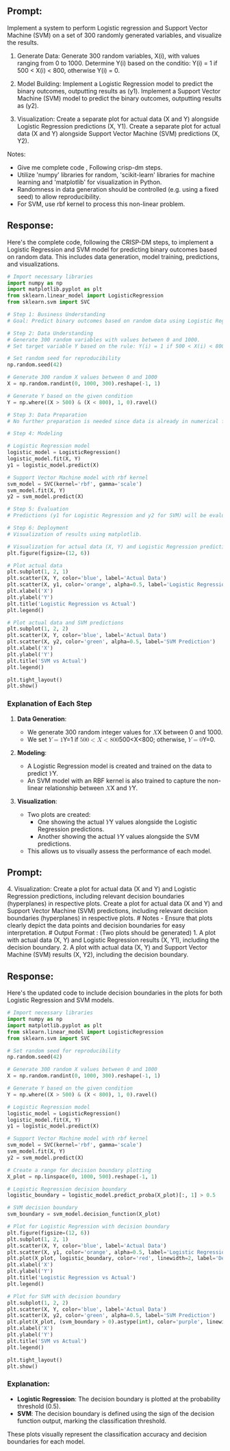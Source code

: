 ## Prompt:
Implement a system to perform Logistic regression and Support Vector Machine (SVM) on a set of 300 randomly generated variables, and visualize the results.

1. Generate Data:
   Generate 300 random variables, X(i), with values ranging from 0 to 1000.
   Determine Y(i) based on the conditio: Y(i) = 1 if 500 < X(i) < 800, otherwise Y(i) = 0.

2. Model Building:
   Implement a Logistic Regression model to predict the binary outcomes, outputting results as (y1).
   Implement a Support Vector Machine (SVM) model to predict the binary outcomes, outputting results as (y2).

3. Visualization:
   Create a separate plot for actual data (X and Y) alongside Logistic Regression predictions (X, Y1).
   Create a separate plot for actual data (X and Y) alongside Support Vector Machine (SVM) predictions (X, Y2).

Notes:
- Give me complete code , Following crisp-dm steps.
- Utilize 'numpy' libraries for random, 'scikit-learn' libraries for machine learning and 'matplotlib' for visualization in Python.
- Randomness in data generation should be controlled (e.g. using a fixed seed) to allow reproducibility.
- For SVM, use rbf kernel to process this non-linear problem.
## Response:
Here's the complete code, following the CRISP-DM steps, to implement a Logistic Regression and SVM model for predicting binary outcomes based on random data. This includes data generation, model training, predictions, and visualizations.

```python
# Import necessary libraries
import numpy as np
import matplotlib.pyplot as plt
from sklearn.linear_model import LogisticRegression
from sklearn.svm import SVC

# Step 1: Business Understanding
# Goal: Predict binary outcomes based on random data using Logistic Regression and SVM.

# Step 2: Data Understanding
# Generate 300 random variables with values between 0 and 1000. 
# Set target variable Y based on the rule: Y(i) = 1 if 500 < X(i) < 800, otherwise Y(i) = 0.

# Set random seed for reproducibility
np.random.seed(42)

# Generate 300 random X values between 0 and 1000
X = np.random.randint(0, 1000, 300).reshape(-1, 1)

# Generate Y based on the given condition
Y = np.where((X > 500) & (X < 800), 1, 0).ravel()

# Step 3: Data Preparation
# No further preparation is needed since data is already in numerical format and follows the conditions.

# Step 4: Modeling

# Logistic Regression model
logistic_model = LogisticRegression()
logistic_model.fit(X, Y)
y1 = logistic_model.predict(X)

# Support Vector Machine model with rbf kernel
svm_model = SVC(kernel='rbf', gamma='scale')
svm_model.fit(X, Y)
y2 = svm_model.predict(X)

# Step 5: Evaluation
# Predictions (y1 for Logistic Regression and y2 for SVM) will be evaluated visually alongside actual data.

# Step 6: Deployment
# Visualization of results using matplotlib.

# Visualization for actual data (X, Y) and Logistic Regression predictions (X, Y1)
plt.figure(figsize=(12, 6))

# Plot actual data
plt.subplot(1, 2, 1)
plt.scatter(X, Y, color='blue', label='Actual Data')
plt.scatter(X, y1, color='orange', alpha=0.5, label='Logistic Regression Prediction')
plt.xlabel('X')
plt.ylabel('Y')
plt.title('Logistic Regression vs Actual')
plt.legend()

# Plot actual data and SVM predictions
plt.subplot(1, 2, 2)
plt.scatter(X, Y, color='blue', label='Actual Data')
plt.scatter(X, y2, color='green', alpha=0.5, label='SVM Prediction')
plt.xlabel('X')
plt.ylabel('Y')
plt.title('SVM vs Actual')
plt.legend()

plt.tight_layout()
plt.show()
```

### Explanation of Each Step

1. **Data Generation**:

   * We generate 300 random integer values for <math><semantics><mrow><mi>X</mi></mrow><annotation>X</annotation></semantics></math>X between 0 and 1000.
   * We set <math><semantics><mrow><mi>Y</mi><mo>\=</mo><mn>1</mn></mrow><annotation>Y = 1</annotation></semantics></math>Y\=1 if <math><semantics><mrow><mn>500</mn><mo><</mo><mi>X</mi><mo><</mo><mn>800</mn></mrow><annotation>500 < X < 800</annotation></semantics></math>500<X<800; otherwise, <math><semantics><mrow><mi>Y</mi><mo>\=</mo><mn>0</mn></mrow><annotation>Y = 0</annotation></semantics></math>Y\=0.

2. **Modeling**:

   * A Logistic Regression model is created and trained on the data to predict <math><semantics><mrow><mi>Y</mi></mrow><annotation>Y</annotation></semantics></math>Y.
   * An SVM model with an RBF kernel is also trained to capture the non-linear relationship between <math><semantics><mrow><mi>X</mi></mrow><annotation>X</annotation></semantics></math>X and <math><semantics><mrow><mi>Y</mi></mrow><annotation>Y</annotation></semantics></math>Y.

3. **Visualization**:

   * Two plots are created:
     * One showing the actual <math><semantics><mrow><mi>Y</mi></mrow><annotation>Y</annotation></semantics></math>Y values alongside the Logistic Regression predictions.
     * Another showing the actual <math><semantics><mrow><mi>Y</mi></mrow><annotation>Y</annotation></semantics></math>Y values alongside the SVM predictions.
   * This allows us to visually assess the performance of each model.

## Prompt:
4\. Visualization: Create a plot for actual data (X and Y) and Logistic Regression predictions, including relevant decision boundaries (hyperplanes) in respective plots. Create a plot for actual data (X and Y) and Support Vector Machine (SVM) predictions, including relevant decision boundaries (hyperplanes) in respective plots. # Notes - Ensure that plots clearly depict the data points and decision boundaries for easy interpretation. # Output Format : (Two plots should be generated) 1. A plot with actual data (X, Y) and Logistic Regression results (X, Y1), including the decision boundary. 2. A plot with actual data (X, Y) and Support Vector Machine (SVM) results (X, Y2), including the decision boundary.

## Response:
Here's the updated code to include decision boundaries in the plots for both Logistic Regression and SVM models.

```python
# Import necessary libraries
import numpy as np
import matplotlib.pyplot as plt
from sklearn.linear_model import LogisticRegression
from sklearn.svm import SVC

# Set random seed for reproducibility
np.random.seed(42)

# Generate 300 random X values between 0 and 1000
X = np.random.randint(0, 1000, 300).reshape(-1, 1)

# Generate Y based on the given condition
Y = np.where((X > 500) & (X < 800), 1, 0).ravel()

# Logistic Regression model
logistic_model = LogisticRegression()
logistic_model.fit(X, Y)
y1 = logistic_model.predict(X)

# Support Vector Machine model with rbf kernel
svm_model = SVC(kernel='rbf', gamma='scale')
svm_model.fit(X, Y)
y2 = svm_model.predict(X)

# Create a range for decision boundary plotting
X_plot = np.linspace(0, 1000, 500).reshape(-1, 1)

# Logistic Regression decision boundary
logistic_boundary = logistic_model.predict_proba(X_plot)[:, 1] > 0.5

# SVM decision boundary
svm_boundary = svm_model.decision_function(X_plot)

# Plot for Logistic Regression with decision boundary
plt.figure(figsize=(12, 6))
plt.subplot(1, 2, 1)
plt.scatter(X, Y, color='blue', label='Actual Data')
plt.scatter(X, y1, color='orange', alpha=0.5, label='Logistic Regression Prediction')
plt.plot(X_plot, logistic_boundary, color='red', linewidth=2, label='Decision Boundary')
plt.xlabel('X')
plt.ylabel('Y')
plt.title('Logistic Regression vs Actual')
plt.legend()

# Plot for SVM with decision boundary
plt.subplot(1, 2, 2)
plt.scatter(X, Y, color='blue', label='Actual Data')
plt.scatter(X, y2, color='green', alpha=0.5, label='SVM Prediction')
plt.plot(X_plot, (svm_boundary > 0).astype(int), color='purple', linewidth=2, label='Decision Boundary')
plt.xlabel('X')
plt.ylabel('Y')
plt.title('SVM vs Actual')
plt.legend()

plt.tight_layout()
plt.show()
```

### Explanation:

* **Logistic Regression**: The decision boundary is plotted at the probability threshold (0.5).
* **SVM**: The decision boundary is defined using the sign of the decision function output, marking the classification threshold.

These plots visually represent the classification accuracy and decision boundaries for each model.

